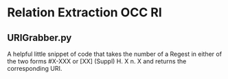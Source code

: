 # Relation Extraction OCC RI


## URIGrabber.py 
A helpful little snippet of code that takes the number of a Regest in either of the two forms #X-XXX or [XX] (Suppl) H. X n. X and returns the corresponding URI.
